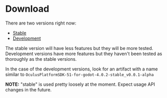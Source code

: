 # Download
There are two versions right now:

- [Stable](https://github.com/decacis/godot_oculus_platform/releases)
- [Development](https://github.com/decacis/godot_oculus_platform/actions?query=branch%3Amain)

The stable version will have less features but they will be more tested. Development versions have more features but they haven't been tested as thoroughly as the stable versions.

In the case of the development versions, look for an artifact with a name similar to `OculusPlatformSDK-51-for-godot-4.0.2-stable_v0.0.1-alpha`

**NOTE:** "stable" is used pretty loosely at the moment. Expect usage API changes in the future.